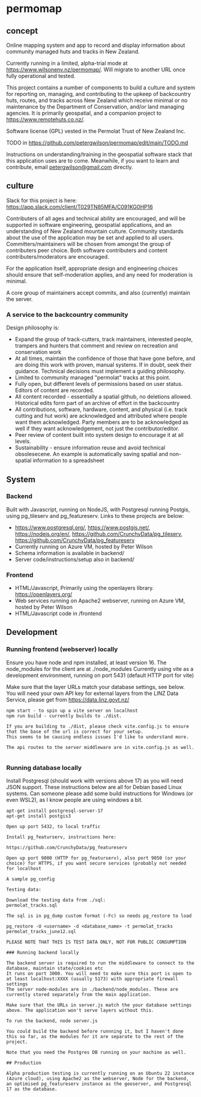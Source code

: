 # permomap
## concept

Online mapping system and app to record and display information about community managed huts and tracks in New Zealand. 

Currently running in a limited, alpha-trial mode at https://www.wilsonenv.nz/permomap/. Will migrate to another URL once fully operational and tested. 

This project contains a number of components to build a culture and system for reporting on, managing, and contributing to the upkeep of backcountry huts, routes, and tracks across New Zealand which receive minimal or no maintenance by the Department of Conservation, and/or land managing agencies. It is primarily geospatial, and a companion project to https://www.remotehuts.co.nz/.

Software license (GPL) vested in the Permolat Trust of New Zealand Inc. 

TODO in https://github.com/petergwilson/permomap/edit/main/TODO.md

Instructions on understanding/training in the geospatial software stack that this application uses are to come. Meanwhile, if you want to learn and contribute, email petergwilson@gmail.com directly. 

## culture
Slack for this project is here: https://app.slack.com/client/T029TN85MFA/C091KG0HP16

Contributers of all ages and technical ability are encouraged, and will be supported in software engineering, geospatial applications, and an understanding of New Zealand mountain culture. Community standards about the use of the application may be set and applied to all users. Committers/maintainers will be chosen from amongst the group of contributers peer choice. Both software contributers and content contributers/moderators are encouraged. 

For the application itself, appropriate design and engineering choices should ensure that self-moderation applies, and any need for moderation is minimal.

A core group of maintainers accept commits, and also (currently) maintain the server. 

### A service to the backcountry community
Design philosophy is:
* Expand the group of track-cutters, track maintainers, interested people, trampers and hunters that comment and review on recreation and conservation work
* At all times, maintain the confidence of those that have gone before, and are doing this work with proven, manual systems. If in doubt, seek their guidance. Technical decisions must implement a guiding philosophy.
* Limited to community managed "permolat" tracks at this point. 
* Fully open, but different levels of permissions based on user status. Editors of content are recorded. 
* All content recorded - essentially a spatial github, no deletions allowed. Historical edits form part of an archive of effort in the backcountry
* All contributions, software, hardware, content, and physical (i.e. track cutting and hut work) are acknowledged and attributed where people want them acknowledged. Party members are to be acknowledged as well if they want acknowledgement, not just the contributor/editor. 
* Peer review of content built into system design to encourage it at all levels. 
* Sustainability - ensure information reuse and avoid technical obsolesecene. An example is automatically saving spatial and non-spatial information to a spreadsheet

## System

### Backend 

Built with Javascript, running on NodeJS, with Postgresql running Postgis, using pg_tileserv and pg_featureserv. Links to these projects are below:
* https://www.postgresql.org/, https://www.postgis.net/, https://nodejs.org/en/, https://github.com/CrunchyData/pg_tileserv, https://github.com/CrunchyData/pg_featureserv
* Currently running on Azure VM, hosted by Peter Wilson
* Schema information is available in backend/
* Server code/instructions/setup also in backend/

### Frontend 
* HTML/Javascript, Primarily using the openlayers library. https://openlayers.org/
* Web services running on Apache2 webserver, running on Azure VM, hosted by Peter Wilson
* HTML/Javascript code in /frontend

## Development

### Running frontend (webserver) locally

Ensure you have node and npm installed, at least version 16. 
The node_modules for the client are at ./node_modules
Currently using vite as a development environment, running on port 5431 (default HTTP port for vite)

Make sure that the layer URLs match your database settings, see below. 
You will need your own API key for external layers from the LINZ Data Service, please get from https://data.linz.govt.nz/ 

```shell
npm start - to spin up a vite server on localhost
npm run build - currently builds to ./dist.

If you are building to ./dist, please check vite.config.js to ensure that the base of the url is correct for your setup.
This seems to be causing endless issues I'd like to understand more.

The api routes to the server middleware are in vite.config.js as well. 


```
### Running database locally

Install Postgresql (should work with versions above 17) as you will need JSON support.
These instructions below are all for Debian based Linux systems. Can someone please add some build instructions for Windows (or even WSL2), as I know people are using windows a bit. 
```shell
apt-get install postgresql-server-17
apt-get install postgis3
 
Open up port 5432, to local traffic

Install pg_featurserv, instructions here:

https://github.com/CrunchyData/pg_featureserv

Open up port 9000 (HTTP for pg_featurserv), also port 9050 (or your choice) for HTTPS, if you want secure services (probably not needed for localhost

A sample pg_config

Testing data:

Download the testing data from ./sql:
permolat_tracks.sql

The sql is in pg_dump custom format (-Fc) so needs pg_restore to load

pg_restore -U <username> -d <database_name> -t permolat_tracks permolat_tracks_june12.sql

PLEASE NOTE THAT THIS IS TEST DATA ONLY, NOT FOR PUBLIC CONSUMPTION

### Running backend locally

The backend server is required to run the middleware to connect to the database, maintain state/cookies etc
It runs on port 3000. You will need to make sure this port is open to at least localhost:XXXX (usually 5173) with appropriate firewall settings
The server node-modules are in ./backend/node_modules. These are currently stored separately from the main application.

Make sure that the URLs in server.js match the your database settings above. The application won't serve layers without this. 

To run the backend, node server.js

You could build the backend before runnning it, but I haven't done this so far, as the modules for it are separate to the rest of the project. 

Note that you need the Postgres DB running on your machine as well. 

## Production

Alpha production testing is currently running on an Ubuntu 22 instance (Azure cloud), using Apache2 as the webserver, Node for the backend, an optimised pg_featureserv instance as the geoserver, and Postgresql 17 as the database. 

